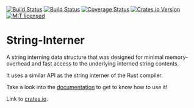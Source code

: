[![Build Status](https://travis-ci.org/Robbepop/string-interner.svg?branch=master)](https://travis-ci.org/Robbepop/string-interner)
[![Build Status](https://ci.appveyor.com/api/projects/status/skcw9aylqqng1df0?svg=true)](https://ci.appveyor.com/project/Robbepop/string-interner/branch/master)
[![Coverage Status](https://coveralls.io/repos/github/Robbepop/string-interner/badge.svg?branch=master)](https://coveralls.io/github/Robbepop/string-interner?branch=master)
[![Crates.io Version](https://img.shields.io/crates/v/string-interner.svg)](https://crates.io/crates/string-interner)
[![MIT licensed](https://img.shields.io/badge/license-MIT-blue.svg)](./LICENSE)

String-Interner
===============

A string interning data structure that was designed for minimal memory-overhead
and fast access to the underlying interned string contents.

It uses a similar API as the string interner of the Rust compiler.

Take a look into the [documentation](https://docs.rs/string-interner) to get to know how to use it!

Link to [crates.io](https://crates.io/crates/string-interner).
